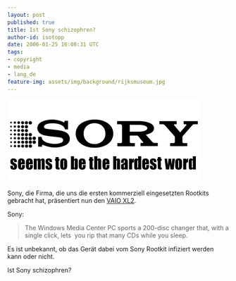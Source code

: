 ```yaml
---
layout: post
published: true
title: Ist Sony schizophren?
author-id: isotopp
date: 2006-01-25 16:08:31 UTC
tags:
- copyright
- media
- lang_de
feature-img: assets/img/background/rijksmuseum.jpg
---
```


![](/uploads/sonyelectronics.jpg)

Sony, die Firma, die uns die ersten kommerziell eingesetzten Rootkits
gebracht hat, präsentiert nun den
[VAIO XL2](http://www.engadget.com/2006/01/05/sony-vaio-xl2-digital-living-system/). 

Sony: 

> The Windows Media Center PC sports a 200-disc changer that, with a single
> click, lets  you rip that many CDs while you sleep.

Es ist unbekannt, ob das Gerät dabei vom Sony Rootkit infiziert werden kann
oder nicht.

Ist Sony schizophren?
